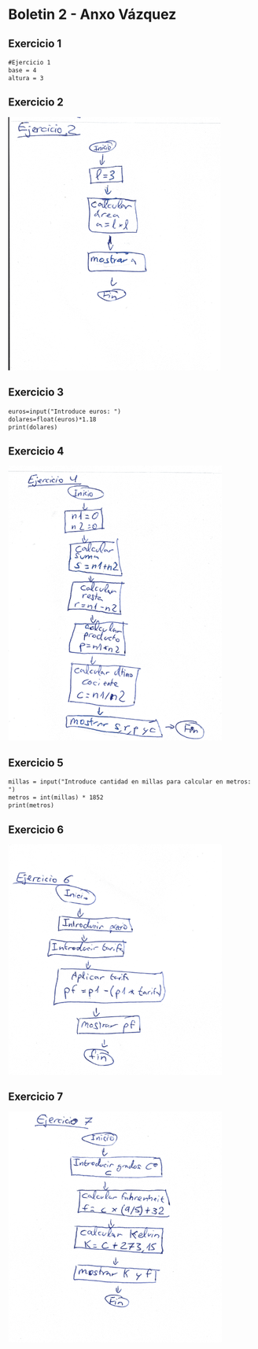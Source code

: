 # Boletin 2 - Anxo Vázquez

## Exercicio 1

```
#Ejercicio 1
base = 4
altura = 3
```

## Exercicio 2

![ex2](./images/boletin2/exercicio2.png)

## Exercicio 3

```
euros=input("Introduce euros: ")
dolares=float(euros)*1.18
print(dolares)
```

## Exercicio 4

![ex4](./images/boletin2/exercicio4.png)


## Exercicio 5

```
millas = input("Introduce cantidad en millas para calcular en metros: ")
metros = int(millas) * 1852
print(metros)
```

## Exercicio 6

![ex6](./images/boletin2/exercicio6.png)


## Exercicio 7

![ex7](./images/boletin2/exercicio7.png)

